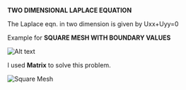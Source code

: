**TWO DIMENSIONAL LAPLACE EQUATION**

The Laplace eqn. in two dimension is given by
Uxx+Uyy=0

Example for **SQUARE MESH WITH BOUNDARY VALUES**

![Alt text](https://www.rgpvonline.com/answer/mathematics-3/img/73-1.jpg "Example for Square Mesh with Boundary Values")

I used **Matrix** to solve this problem.

![Square Mesh](https://user-images.githubusercontent.com/63777708/216646803-1c82644f-1160-4238-a258-4fb5cf063b6e.jpg)

